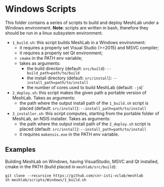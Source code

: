 # Windows Scripts

This folder contains a series of scripts to build and deploy MeshLab under a Windows environment.
**Note**: scripts are written in bash, therefore they should be run in a linux subsystem environment.

* `1_build.sh`: this script builds MeshLab in a Windows environment:
    * it requires a properly set Visual Studio (>=2015) and MSVC compiler;
	* it requires a properly set Qt environment;
	* `cmake` in the PATH env variable;
	* takes as arguments:
		* the build directory (default: `src/build`): `--build_path=path/to/build`
		* the install directory (default: `src/install`): `--install_path=path/to/install`
		* the number of cores used to build MeshLab (default: `-j4`)`
* `2_deploy.sh`: this script makes the given path a portable version of MeshLab. Takes as arguments:
    * the path where the output install path of the `1_build.sh` script is placed (default: `src/install`): `--install_path=path/to/install`
* `3_installer.sh`: this script computes, starting from the portable folder of MeshLab, an NSIS installer. Takes as arguments:
    * the path where the output install path of the `2_deploy.sh` script is placed (default: `src/install`): `--install_path=path/to/install`
    * it requires `makensis.exe` in the PATH env variable.


## Examples

Building MeshLab on Windows, having VisualStudio, MSVC and Qt installed, cmake in the PATH (build placed in `meshlab/src/build`):

	git clone --recursive https://github.com/cnr-isti-vclab/meshlab
	sh meshlab/scripts/Windows/1_build.sh